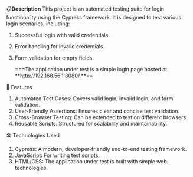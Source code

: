 📋**Description**
This project is an automated testing suite for login functionality using the Cypress framework. It is designed to test various login scenarios, including:

1. Successful login with valid credentials.
2. Error handling for invalid credentials.
3. Form validation for empty fields.

     ===The application under test is a simple login page hosted at **http://192.168.56.1:8080/.**==

🚀 Features
1. Automated Test Cases: Covers valid login, invalid login, and form validation.
2. User-Friendly Assertions: Ensures clear and concise test validation.
3. Cross-Browser Testing: Can be extended to test on different browsers.
4. Reusable Scripts: Structured for scalability and maintainability.

🛠️ Technologies Used
1. Cypress: A modern, developer-friendly end-to-end testing framework.
2. JavaScript: For writing test scripts.
3. HTML/CSS: The application under test is built with simple web technologies.
